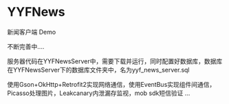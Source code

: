 # YYFNews

新闻客户端 Demo

不断完善中....

服务器代码在YYFNewsServer中，需要下载并运行，同时配置好数据库，数据库在YYFNewsServer下的数据库文件夹中，名为yyf_news_server.sql
  
使用Gson+OkHttp+Retrofit2实现网络通信，使用EventBus实现组件间通信，Picasso处理图片，Leakcanary内泄漏存监视，mob sdk短信验证 ...
